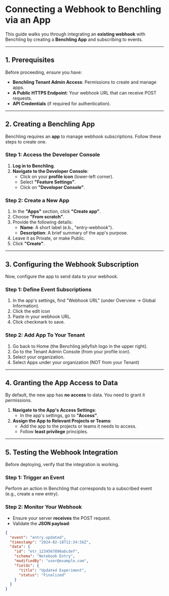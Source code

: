 # **Connecting a Webhook to Benchling via an App**

This guide walks you through integrating an **existing webhook** with Benchling by creating a **Benchling App** and subscribing to events.

---

## **1. Prerequisites**

Before proceeding, ensure you have:

- **Benchling Tenant Admin Access**: Permissions to create and manage apps.
- **A Public HTTPS Endpoint**: Your webhook URL that can receive POST requests.
- **API Credentials** (if required for authentication).

---

## **2. Creating a Benchling App**

Benchling requires an **app** to manage webhook subscriptions. Follow these steps to create one.

### **Step 1: Access the Developer Console**

1. **Log in to Benchling**.
2. **Navigate to the Developer Console**:
   - Click on your **profile icon** (lower-left corner).
   - Select **"Feature Settings"**.
   - Click on **"Developer Console"**.

### **Step 2: Create a New App**

1. In the **"Apps"** section, click **"Create app"**.
2. Choose **"From scratch"**.
3. Provide the following details:
   - **Name**: A short label (e.b., "entry-webhook").
   - **Description**: A brief summary of the app's purpose.
4. Leave it as Private, or make Public.
5. Click **"Create"**.

---

## **3. Configuring the Webhook Subscription**

Now, configure the app to send data to your webhook.

### **Step 1: Define Event Subscriptions**

1. In the app's settings, find "Webhook URL" (under Overview -> Global Information).
2. Click the edit icon
3. Paste in your webhook URL.
4. Click checkmark to save.

### **Step 2: Add App To Your Tenant**

1. Go back to Home (the Benchling jellyfish logo in the upper right).
2. Go to the Tenant Admin Console (from your profile icon).
3. Select your organization.
4. Select Apps under your organization (NOT from your Tenant)

---

## **4. Granting the App Access to Data**

By default, the new app has **no access** to data. You need to grant it permissions.

1. **Navigate to the App's Access Settings**:
   - In the app's settings, go to **"Access"**.
2. **Assign the App to Relevant Projects or Teams**:
   - Add the app to the projects or teams it needs to access.
   - Follow **least privilege** principles.

---

## **5. Testing the Webhook Integration**

Before deploying, verify that the integration is working.

### **Step 1: Trigger an Event**

Perform an action in Benchling that corresponds to a subscribed event (e.g., create a new entry).

### **Step 2: Monitor Your Webhook**

- Ensure your server **receives** the POST request.
- Validate the **JSON payload**:

```json
{
  "event": "entry.updated",
  "timestamp": "2024-02-18T12:34:56Z",
  "data": {
    "id": "etr_1234567890abcdef",
    "schema": "Notebook Entry",
    "modifiedBy": "user@example.com",
    "fields": {
      "title": "Updated Experiment",
      "status": "Finalized"
    }
  }
}
```
